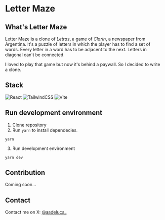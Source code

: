# Letter Maze

## What's Letter Maze

Letter Maze is a clone of *Letras*, a game of *Clarin*, a newspaper from Argentina.
It's a puzzle of letters in which the player has to find a set of words.
Every letter in a word has to be adjacent to the next. Letters in diagonal can't be connected.

I loved to play that game but now it's behind a paywall. So I decided to write a clone.

## Stack
![React](https://img.shields.io/badge/react-%2320232a.svg?style=for-the-badge&logo=react&logoColor=%2361DAFB)
![TailwindCSS](https://img.shields.io/badge/tailwindcss-%2338B2AC.svg?style=for-the-badge&logo=tailwind-css&logoColor=white)
![Vite](https://img.shields.io/badge/vite-%23646CFF.svg?style=for-the-badge&logo=vite&logoColor=white)

## Run development environment

1. Clone repository
2. Run `yarn` to install dependecies. 

```
yarn
```

3. Run development environment

```
yarn dev
```

## Contribution

Coming soon...

## Contact

Contact me on X: [@aadeluca_](https://twitter.com/aadeluca_)
